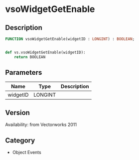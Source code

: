 # vsoWidgetGetEnable

## Description
```pascal
FUNCTION vsoWidgetGetEnable(widgetID : LONGINT) : BOOLEAN;
```

```python

def vs.vsoWidgetGetEnable(widgetID):
    return BOOLEAN
```

## Parameters
|Name|Type|Description|
|---|---|---|
|widgetID|LONGINT||

## Version
Availability: from Vectorworks 2011
## Category
* Object Events

